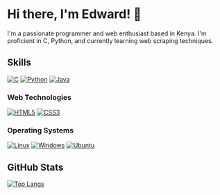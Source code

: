 # Hi there, I'm Edward! 👋

I'm a passionate programmer and web enthusiast based in Kenya. I'm proficient in C, Python, and currently learning web scraping techniques.

## Skills

[![C](https://img.shields.io/badge/-C-00599C?style=flat-square&logo=c&logoColor=white)](https://en.wikipedia.org/wiki/C_(programming_language))
[![Python](https://img.shields.io/badge/-Python-3776AB?style=flat-square&logo=python&logoColor=white)](https://www.python.org/)
[![Java](https://img.shields.io/badge/-Java-007396?style=flat-square&logo=java&logoColor=white)](https://www.java.com/)

### Web Technologies
[![HTML5](https://img.shields.io/badge/-HTML5-E34F26?style=flat-square&logo=html5&logoColor=white)](https://developer.mozilla.org/en-US/docs/Web/Guide/HTML/HTML5)
[![CSS3](https://img.shields.io/badge/-CSS3-1572B6?style=flat-square&logo=css3&logoColor=white)](https://developer.mozilla.org/en-US/docs/Web/CSS)

### Operating Systems
[![Linux](https://img.shields.io/badge/-Linux-FCC624?style=flat-square&logo=linux&logoColor=black)](https://www.linux.org/)
[![Windows](https://img.shields.io/badge/-Windows-0078D6?style=flat-square&logo=windows&logoColor=white)](https://www.microsoft.com/en-us/windows)
[![Ubuntu](https://img.shields.io/badge/-Ubuntu-E95420?style=flat-square&logo=ubuntu&logoColor=white)](https://ubuntu.com/)



## GitHub Stats

[![Top Langs](https://github-readme-stats.vercel.app/api/top-langs/?username=YourGitHubUsername&layout=compact)](https://github.com/YourGitHubUsername)
